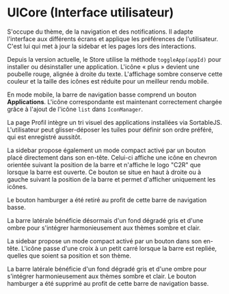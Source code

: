 # UICore (Interface utilisateur)

S'occupe du thème, de la navigation et des notifications. Il adapte l'interface aux différents écrans et applique les préférences de l'utilisateur. C'est lui qui met à jour la sidebar et les pages lors des interactions.

Depuis la version actuelle, le Store utilise la méthode `toggleApp(appId)` pour installer ou désinstaller une application. L'icône « plus » devient une poubelle rouge, alignée à droite du texte. L'affichage sombre conserve cette couleur et la taille des icônes est réduite pour un meilleur rendu mobile.

En mode mobile, la barre de navigation basse comprend un bouton **Applications**.
L'icône correspondante est maintenant correctement chargée grâce à l'ajout de
l'icône `list` dans `IconManager`.

La page Profil intègre un tri visuel des applications installées via SortableJS.
L'utilisateur peut glisser-déposer les tuiles pour définir son ordre préféré,
qui est enregistré aussitôt.

La sidebar propose également un mode compact activé par un bouton placé
directement dans son en-tête. Celui-ci affiche une icône en chevron orientée
suivant la position de la barre et n'affiche le logo "C2R" que lorsque la barre
est ouverte. Ce bouton se situe en haut à droite ou à gauche suivant la position
de la barre et permet d'afficher uniquement les icônes.

Le bouton hamburger a été retiré au profit de cette barre de navigation basse.

La barre latérale bénéficie désormais d'un fond dégradé gris et d'une ombre pour s'intégrer harmonieusement aux thèmes sombre et clair.

La sidebar propose un mode compact activé par un bouton dans son en-tête. L'icône passe d'une croix à un petit carré lorsque la barre est repliée, quelles que soient sa position et son thème.

La barre latérale bénéficie d'un fond dégradé gris et d'une ombre pour s'intégrer harmonieusement aux thèmes sombre et clair. Le bouton hamburger a été supprimé au profit de cette barre de navigation basse.
